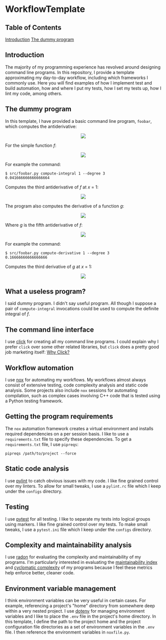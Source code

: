 # WorkflowTemplate
## Table of Contents
[Introduction](#introduction)
[The dummy program](#the-dummy-program)
## Introduction
The majority of my programming experience has revolved around designing command line programs.
In this repository, I provide a template approximating my day-to-day workflow, including which frameworks I commonly use. Here you will find examples of how I implement test and build automation, how and where I put my tests, how I set my tests up, how I lint my code, among others. 

## The dummy program
In this template, I have provided a basic command line program, `foobar`, which computes the antiderivative:
<p align="center">
  <img src="https://latex.codecogs.com/svg.latex?f^{(-n)}(x);\&space;\forall&space;n\in&space;\{1,...,5\}">
</p>

For the simple function _f_:
<p align="center">
  <img src="https://latex.codecogs.com/svg.latex?f(x)=x">
</p>

For example the command:
```
$ src/foobar.py compute-integral 1 --degree 3
0.041666666666666664
```
Computes the third antiderivative of _f_ at _x_ = 1:
<p align="center">
  <img src="https://latex.codecogs.com/svg.latex?f^{(-3)}(1)=\frac{1}{24}1^4=\frac{1}{24}">
</p>

The program also computes the derivative of a function _g_:
<p align="center">
  <img src="https://latex.codecogs.com/svg.latex?g^n(x);\&space;\forall&space;n\in&space;\{1,...,5\}">
</p>

Where _g_ is the fifth antiderivative of _f_:
<p align="center">
  <img src="https://latex.codecogs.com/svg.latex?g(x)=f^{(-5)}(x)=\frac{1}{720}x^6">
</p>

For example the command:
```
$ src/foobar.py compute-derivative 1 --degree 3
0.16666666666666666
```
Computes the third derivative of _g_ at _x_ = 1:
<p align="center">
  <img src="https://latex.codecogs.com/svg.latex?g^3(1)=\frac{1}{6}(1)^3=\frac{1}{6}">
</p>

## What a useless program?
I said dummy program. I didn't say useful program. All though I suppose a pair of `compute-integral` invocations could be used to compute the definite integral of _f_.

## The command line interface
I use [click](https://click.palletsprojects.com/en/7.x/) for creating all my command line programs. I could explain why I prefer `click` over some other related libraries, but `click` does a pretty good job marketing itself: [Why Click?](https://click.palletsprojects.com/en/7.x/why/#why-not-argparse)

## Workflow automation
I use [nox](https://nox.thea.codes/en/stable/) for automating my workflows. My workflows almost always consist of extensive testing, code complexity analysis and static code analysis. Some projects also include `nox` sessions for automating compilation, such as complex cases involving C++ code that is tested using a Python testing framework.

## Getting the program requirements
The `nox` automation framework creates a virtual environment and installs required dependencies on a per session basis. I like to use a `requirements.txt` file to specify these dependencies. To get a `requirements.txt` file, I use `pipreqs`:
```
pipreqs /path/to/project --force
```

## Static code analysis
I use [pylint](https://www.pylint.org/) to catch obvious issues with my code. I like fine grained control over my linters. To allow for small tweaks, I use a `pylint.rc` file which I keep under the `configs` directory.

## Testing
I use [pytest](https://docs.pytest.org/en/stable/) for all testing. I like to separate my tests into logical groups using markers. I like fine grained control over my tests. To make small tweaks, I use a `pytest.ini` file which I keep under the `configs` directory. 

## Complexity and maintainability analysis
I use [radon](https://radon.readthedocs.io/en/latest/index.html) for evaluating the complexity and maintainability of my programs. I'm particularly interested in evaluating the [maintainability index](https://en.wikipedia.org/wiki/Maintainability) and [cyclomatic complexity](https://en.wikipedia.org/wiki/Cyclomatic_complexity) of my programs because I feel these metrics help enforce better, cleaner code.

## Environment variable management
I think environment variables can be very useful in certain cases. For example, referencing a project's "home" directory from somewhere deep within a very nested project. I use [dotenv](https://www.npmjs.com/package/dotenv) for managing environment variables and I like to place the `.env` file in the project's home directory. In this template, I define the path to the project home and the project configuration file directories as a set of environment variables in the `.env` file. I then reference the environment variables in `noxfile.py`.
